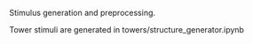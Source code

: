 Stimulus generation and preprocessing.

Tower stimuli are generated in towers/structure_generator.ipynb
